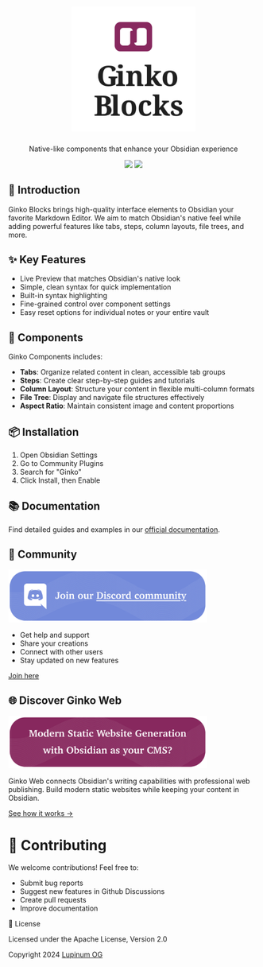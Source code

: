 
<h1 align="center">
<picture>
  <source media="(prefers-color-scheme: dark)" srcset="/logo_dark.svg">
  <img width="250" alt="Logo of Ginko Blocks from Lupinum OG" src="/logo_light.svg">
</picture>
</h1>

<p align="center">Native-like components that enhance your Obsidian experience</p>
<p align="center">
  <a href="https://github.com/yourusername/ginko-components/blob/main/LICENSE"><img src="https://img.shields.io/badge/license-Apache%202.0-blue.svg?label=License&style=flat" /></a>
  <a href="https://github.com/yourusername/ginko-components/pulls"><img src="https://img.shields.io/badge/PRs-welcome-brightgreen.svg?style=flat" /></a>
</p>

## 👋 Introduction

Ginko Blocks brings high-quality interface elements to Obsidian your favorite Markdown Editor. 
We aim to match Obsidian's native feel while adding powerful features like tabs, steps, column layouts, file trees, and more.

## ✨ Key Features

- Live Preview that matches Obsidian's native look
- Simple, clean syntax for quick implementation
- Built-in syntax highlighting
- Fine-grained control over component settings
- Easy reset options for individual notes or your entire vault

## 🧩 Components

Ginko Components includes:

- **Tabs**: Organize related content in clean, accessible tab groups
- **Steps**: Create clear step-by-step guides and tutorials
- **Column Layout**: Structure your content in flexible multi-column formats
- **File Tree**: Display and navigate file structures effectively
- **Aspect Ratio**: Maintain consistent image and content proportions

## 📦 Installation

1. Open Obsidian Settings
2. Go to Community Plugins
3. Search for "Ginko"
4. Click Install, then Enable

## 📚 Documentation

Find detailed guides and examples in our [official documentation](https://ginko.build/docs/components).

## 💬 Community

<a href="https://discord.gg/SSGK5tuqJh">
<img width="400" src="/discord.png"></a>

- Get help and support
- Share your creations
- Connect with other users
- Stay updated on new features

[Join here](https://discord.gg/SSGK5tuqJh)

## 🌐 Discover Ginko Web

<a href="https://ginko.build/how-it-works">
<img width="400" src="/ginko_web.png"></a>

Ginko Web connects Obsidian's writing capabilities with professional web publishing. Build modern static websites while keeping your content in Obsidian.

[See how it works →](https://ginko.build/how-it-works)

# 🤝 Contributing

We welcome contributions! Feel free to:
- Submit bug reports
- Suggest new features in Github Discussions
- Create pull requests
- Improve documentation

📄 License

Licensed under the Apache License, Version 2.0 

Copyright 2024 <a href="www.lupinum.com">Lupinum OG</a>




